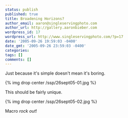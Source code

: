 ```yaml
---
status: publish
published: true
title: Broadening Horizons?
author_email: aaron@singleservingphoto.com
author_url: http://gallery.aaronbieber.com
wordpress_id: 17
wordpress_url: http://www.singleservingphoto.com/?p=17
date: '2005-09-26 19:59:03 -0400'
date_gmt: '2005-09-26 23:59:03 -0400'
categories:
tags: []
comments: []
---
```

Just because it's simple doesn't mean it's boring.

{% img drop center /ssp/26sept05-01.jpg %}

This should be fairly unique.

{% img drop center /ssp/26sept05-02.jpg %}

Macro *rock out*!
